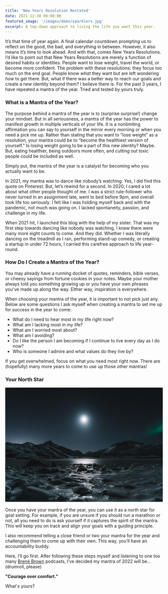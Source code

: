 ```yaml
---
title: 'New Years Resolution Restated'
date: 2021-12-30 00:00:00
featured_image: '/images/demo/sparklers.jpg'
excerpt: A top-down approach to living the life you want this year.
---
```


It’s that time of year again. A final calendar countdown prompting us to reflect on the good, the bad, and everything in between. However, it also means it’s time to look ahead. And with that, comes New Years Resolutions. I’d like to point out that New Years Resolutions are merely a function of desired habits or identities. People want to lose weight, travel the world, or become more confident. The problem with these resolutions: they focus too much on the end goal. People know *what* they want but are left wondering *how* to get there. But, what if there was a better way to reach our goals and create a new identity beyond them? I believe there is. For the past 3 years, I have repeated a mantra of the year. Tried and tested by yours truly. 



### What is a Mantra of the Year?



The purpose behind a mantra of the year is to (surprise surprise!) change your mindset. But in all seriousness, a mantra of the year has the power to manifest growth in multiple verticals of your life. It is a nonlimiting affirmation you can say to yourself in the mirror every morning or when you need a pick me up. Rather than stating that you want to “lose weight” as a resolution, your mantra could be to “become the healthiest version of yourself.” Is losing weight going to be a part of this new identity? Maybe. But, eating healthier, being outdoors more often, and cutting out toxic people could be included as well. 

Simply put, the mantra of the year is a catalyst for becoming who you actually want to be.

In 2021, my mantra was to dance like nobody’s watching. Yes, I did find this quote on Pinterest. But, let’s rewind for a second. In 2020, I cared a lot about what other people thought of me. I was a strict rule-follower who never turned in an assignment late, went to bed before 9pm, and overall took life too seriously. I felt like I was holding myself back and with the pandemic, not much was going on. I lacked spontaneity, passion, and challenge in my life. 

When 2021 hit, I launched this blog with the help of my sister. That was my first step towards dancing like nobody was watching. I knew there were many more eight counts to come. And they did. Whether I was literally dancing on the treadmill as I ran, performing stand-up comedy, or creating a startup in under 72 hours, I carried this carefree approach to life year-round.


### How Do I Create a Mantra of the Year?

You may already have a running docket of quotes, reminders, bible verses, or cheesy sayings from fortune cookies in your notes. Maybe your mother always told you something growing up or you have your own phrases you've made up along the way. Either way, inspiration is everywhere. 

When choosing your mantra of the year, it is important to not pick just any. Below are some questions I ask myself when creating a mantra to set me up for success in the year to come:

* What do I need to hear most in my life right now?
* What am I lacking most in my life?
* What am I worried most about?
* What am I avoiding?
* Do I like the person I am becoming if I continue to live every day as I do now?
* Who is someone I admire and what values do they live by?

If you get overwhelmed, focus on what you need most right now. There are (hopefully) many more years to come to use up those other mantras!


### Your North Star

![](/images/demo/bright-north-star.jpg)

Once you have your mantra of the year, you can use it as a north star for goal setting. For example, if you are unsure if you should run a marathon or not, all you need to do is ask yourself if it captures the spirit of the mantra. This will keep you on track and align your goals with a guiding principle.

I also recommend telling a close friend or two your mantra for the year and challenging them to come up with their own. This way, you’ll have an accountability buddy. 

Here, I’ll go first. After following these steps myself and listening to one too many [Brené Brown](https://brenebrown.com) podcasts, I’ve decided my mantra of 2022 will be... (drumroll, please)

**"Courage over comfort."**

What's yours?



